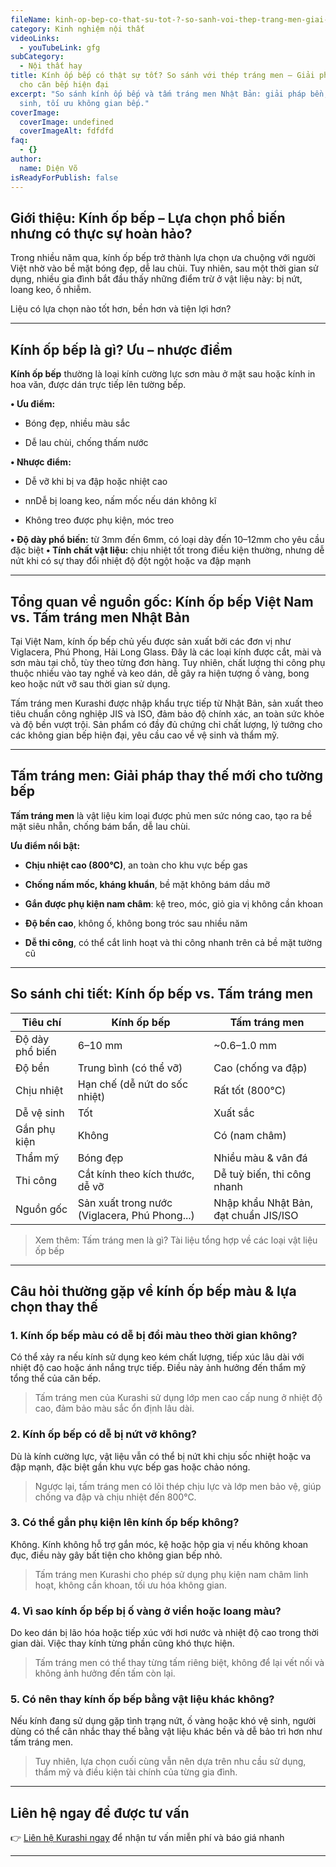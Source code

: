 ```yaml
---
fileName: kinh-op-bep-co-that-su-tot-?-so-sanh-voi-thep-trang-men-giai-phap-moi-cho-bep-hien-dai
category: Kinh nghiệm nội thất
videoLinks:
  - youTubeLink: gfg
subCategory:
  - Nội thất hay
title: Kính ốp bếp có thật sự tốt? So sánh với thép tráng men – Giải pháp mới
  cho căn bếp hiện đại
excerpt: "So sánh kính ốp bếp và tấm tráng men Nhật Bản: giải pháp bền, dễ vệ
  sinh, tối ưu không gian bếp."
coverImage:
  coverImage: undefined
  coverImageAlt: fdfdfd
faq:
  - {}
author:
  name: Diện Võ
isReadyForPublish: false
---
```

## Giới thiệu: Kính ốp bếp – Lựa chọn phổ biến nhưng có thực sự hoàn hảo?

Trong nhiều năm qua, kính ốp bếp trở thành lựa chọn ưa chuộng với người Việt nhờ vào bề mặt bóng đẹp, dễ lau chùi. Tuy nhiên, sau một thời gian sử dụng, nhiều gia đình bắt đầu thấy những điểm trừ ở vật liệu này: bị nứt, loang keo, ố nhiễm.

Liệu có lựa chọn nào tốt hơn, bền hơn và tiện lợi hơn?

* * *

## Kính ốp bếp là gì? Ưu – nhược điểm

**Kính ốp bếp** thường là loại kính cường lực sơn màu ở mặt sau hoặc kính in hoa văn, được dán trực tiếp lên tường bếp.

**• Ưu điểm:**

*   Bóng đẹp, nhiều màu sắc
    
*   Dễ lau chùi, chống thấm nước
    

**• Nhược điểm:**

*   Dễ vỡ khi bị va đập hoặc nhiệt cao
    
*   nnDễ bị loang keo, nấm mốc nếu dán không kĩ
    
*   Không treo được phụ kiện, móc treo
    

**• Độ dày phổ biến:** từ 3mm đến 6mm, có loại dày đến 10–12mm cho yêu cầu đặc biệt **• Tính chất vật liệu:** chịu nhiệt tốt trong điều kiện thường, nhưng dễ nứt khi có sự thay đổi nhiệt độ đột ngột hoặc va đập mạnh

* * *

## Tổng quan về nguồn gốc: Kính ốp bếp Việt Nam vs. Tấm tráng men Nhật Bản

Tại Việt Nam, kính ốp bếp chủ yếu được sản xuất bởi các đơn vị như Viglacera, Phú Phong, Hải Long Glass. Đây là các loại kính được cắt, mài và sơn màu tại chỗ, tùy theo từng đơn hàng. Tuy nhiên, chất lượng thi công phụ thuộc nhiều vào tay nghề và keo dán, dễ gây ra hiện tượng ố vàng, bong keo hoặc nứt vỡ sau thời gian sử dụng.

Tấm tráng men Kurashi được nhập khẩu trực tiếp từ Nhật Bản, sản xuất theo tiêu chuẩn công nghiệp JIS và ISO, đảm bảo độ chính xác, an toàn sức khỏe và độ bền vượt trội. Sản phẩm có đầy đủ chứng chỉ chất lượng, lý tưởng cho các không gian bếp hiện đại, yêu cầu cao về vệ sinh và thẩm mỹ.

* * *

## Tấm tráng men: Giải pháp thay thế mới cho tường bếp

**Tấm tráng men** là vật liệu kim loại được phủ men sức nóng cao, tạo ra bề mặt siêu nhẵn, chống bám bẩn, dễ lau chùi.

**Ưu điểm nổi bật:**

*   **Chịu nhiệt cao (800°C)**, an toàn cho khu vực bếp gas
    
*   **Chống nấm mốc, kháng khuẩn**, bề mặt không bám dầu mỡ
    
*   **Gắn được phụ kiện nam châm**: kệ treo, móc, giỏ gia vị không cần khoan
    
*   **Độ bền cao**, không ố, không bong tróc sau nhiều năm
    
*   **Dễ thi công**, có thể cắt linh hoạt và thi công nhanh trên cả bề mặt tường cũ
    

* * *

## So sánh chi tiết: Kính ốp bếp vs. Tấm tráng men

| Tiêu chí | Kính ốp bếp | Tấm tráng men |
| --- | --- | --- |
| Độ dày phổ biến | 6–10 mm | ~0.6–1.0 mm |
| Độ bền | Trung bình (có thể vỡ) | Cao (chống va đập) |
| Chịu nhiệt | Hạn chế (dễ nứt do sốc nhiệt) | Rất tốt (800°C) |
| Dễ vệ sinh | Tốt | Xuất sắc |
| Gắn phụ kiện | Không | Có (nam châm) |
| Thẩm mỹ | Bóng đẹp | Nhiều màu & vân đá |
| Thi công | Cắt kính theo kích thước, dễ vỡ | Dễ tuỳ biến, thi công nhanh |
| Nguồn gốc | Sản xuất trong nước (Viglacera, Phú Phong...) | Nhập khẩu Nhật Bản, đạt chuẩn JIS/ISO |

> Xem thêm: Tấm tráng men là gì? Tài liệu tổng hợp về các loại vật liệu ốp bếp

* * *

## Câu hỏi thường gặp về kính ốp bếp màu & lựa chọn thay thế

### 1\. Kính ốp bếp màu có dễ bị đổi màu theo thời gian không?

Có thể xảy ra nếu kính sử dụng keo kém chất lượng, tiếp xúc lâu dài với nhiệt độ cao hoặc ánh nắng trực tiếp. Điều này ảnh hưởng đến thẩm mỹ tổng thể của căn bếp.

> Tấm tráng men của Kurashi sử dụng lớp men cao cấp nung ở nhiệt độ cao, đảm bảo màu sắc ổn định lâu dài.

### 2\. Kính ốp bếp có dễ bị nứt vỡ không?

Dù là kính cường lực, vật liệu vẫn có thể bị nứt khi chịu sốc nhiệt hoặc va đập mạnh, đặc biệt gần khu vực bếp gas hoặc chảo nóng.

> Ngược lại, tấm tráng men có lõi thép chịu lực và lớp men bảo vệ, giúp chống va đập và chịu nhiệt đến 800°C.

### 3\. Có thể gắn phụ kiện lên kính ốp bếp không?

Không. Kính không hỗ trợ gắn móc, kệ hoặc hộp gia vị nếu không khoan đục, điều này gây bất tiện cho không gian bếp nhỏ.

> Tấm tráng men Kurashi cho phép sử dụng phụ kiện nam châm linh hoạt, không cần khoan, tối ưu hóa không gian.

### 4\. Vì sao kính ốp bếp bị ố vàng ở viền hoặc loang màu?

Do keo dán bị lão hóa hoặc tiếp xúc với hơi nước và nhiệt độ cao trong thời gian dài. Việc thay kính từng phần cũng khó thực hiện.

> Tấm tráng men có thể thay từng tấm riêng biệt, không để lại vết nối và không ảnh hưởng đến tấm còn lại.

### 5\. Có nên thay kính ốp bếp bằng vật liệu khác không?

Nếu kính đang sử dụng gặp tình trạng nứt, ố vàng hoặc khó vệ sinh, người dùng có thể cân nhắc thay thế bằng vật liệu khác bền và dễ bảo trì hơn như tấm tráng men.

> Tuy nhiên, lựa chọn cuối cùng vẫn nên dựa trên nhu cầu sử dụng, thẩm mỹ và điều kiện tài chính của từng gia đình.

* * *

## Liên hệ ngay để được tư vấn

👉 [Liên hệ Kurashi ngay](https://www.kurashi.com.vn/lien-he) để nhận tư vấn miễn phí và báo giá nhanh

* * *